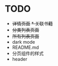 # TODO

* ~~详情页面~~
  ~~* 关联书籍~~
* ~~分类列表页面~~
* ~~所有列表页面~~
* dark mode
* README.md
* 分页组件的样式
* header
